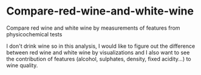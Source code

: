 # Compare-red-wine-and-white-wine
Compare red wine and white wine by measurements of features from physicochemical tests

I don't drink wine so in this analysis, I would like to figure out the difference between red wine and white wine by visualizations and I also want to see the contribution of features (alcohol, sulphates, density, fixed acidity...) to wine quality.
